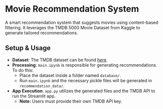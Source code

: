 # Movie Recommendation System

A smart recommendation system that suggests movies using content-based filtering. It leverages the TMDB 5000 Movie Dataset from Kaggle to generate tailored recommendations.

## Setup & Usage
- **Dataset**: The TMDB dataset can be found [here](https://www.kaggle.com/datasets/tmdb/tmdb-movie-metadata?resource=download).
- **Processing**: `main.ipynb` is responsible for generating recommendations. To do this:
  - Place the dataset inside a folder named `database/`.
  - Run `main.ipynb` and the necessary pickle files will be generated in `recommendation_data/`.
- **App Execution**: `app.py` utilizes the generated files and the TMDB API to run the Streamlit app.
  - **Note:** Users must provide their own TMDB API key.
